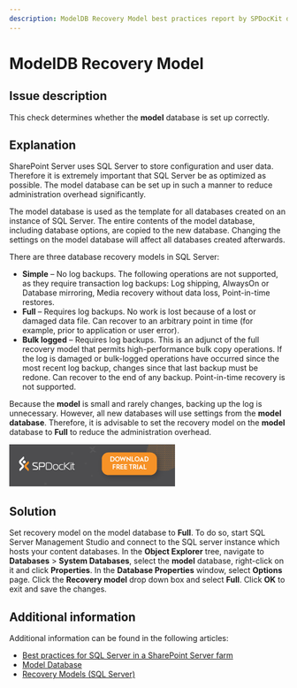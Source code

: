 ```yaml
---
description: ModelDB Recovery Model best practices report by SPDocKit determines whether the model database is set up correctly.
---
```


# ModelDB Recovery Model

## Issue description

This check determines whether the **model** database is set up correctly.

## Explanation

SharePoint Server uses SQL Server to store configuration and user data. Therefore it is extremely important that SQL Server be as optimized as possible. The model database can be set up in such a manner to reduce administration overhead significantly.

The model database is used as the template for all databases created on an instance of SQL Server. The entire contents of the model database, including database options, are copied to the new database. Changing the settings on the model database will affect all databases created afterwards.

There are three database recovery models in SQL Server:

* **Simple** – No log backups. The following operations are not supported, as they require transaction log backups: Log shipping, AlwaysOn or Database mirroring, Media recovery without data loss, Point-in-time restores.
* **Full** – Requires log backups. No work is lost because of a lost or damaged data file. Can recover to an arbitrary point in time \(for example, prior to application or user error\).
* **Bulk logged** – Requires log backups. This is an adjunct of the full recovery model that permits high-performance bulk copy operations. If the log is damaged or bulk-logged operations have occurred since the most recent log backup, changes since that last backup must be redone. Can recover to the end of any backup. Point-in-time recovery is not supported.

Because the **model** is small and rarely changes, backing up the log is unnecessary. However, all new databases will use settings from the **model database**. Therefore, it is advisable to set the recovery model on the **model** database to **Full** to reduce the administration overhead.

[![Download SPDocKit](../../.gitbook/assets/spdockit_download.png)](http://bit.ly/2US0Zna)

## Solution

Set recovery model on the model database to **Full**. To do so, start SQL Server Management Studio and connect to the SQL server instance which hosts your content databases. In the **Object Explorer** tree, navigate to **Databases** &gt; **System Databases**, select the **model** database, right-click on it and click **Properties**. In the **Database Properties** window, select **Options** page. Click the **Recovery model** drop down box and select **Full**. Click **OK** to exit and save the changes.

## Additional information

Additional information can be found in the following articles:

* [Best practices for SQL Server in a SharePoint Server farm](https://technet.microsoft.com/en-us/library/hh292622.aspx)
* [Model Database](https://docs.microsoft.com/en-us/sql/relational-databases/databases/model-database)
* [Recovery Models \(SQL Server\)](https://docs.microsoft.com/en-us/sql/relational-databases/backup-restore/recovery-models-sql-server)

